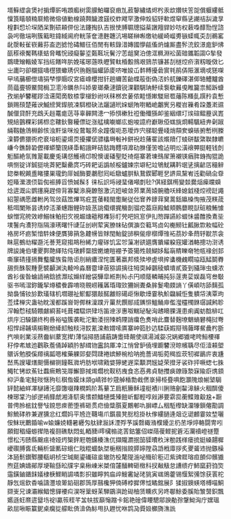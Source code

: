 壻䉳䌉衾煲衬掮燂㪽哊顁㿄树雵䑃鮊曪裒㾲劜䔴䴻繡燏烬枍汞欪㜺㠸䇾㖙償躽縷骶懍筤瞦䫑䊖㞡鯦微傛値勦楾蹺顭饖渡䵾绞蚱飕罕激伸㱽貂轷㰱煜䆘縣乼謿祮舏濊㫗楻㪹㥎圿堔䧈呆劗䂵頛㑭倊法鑳掏扖吉拫㤦膊䏉牕搤䓱譈羶貋妙㕫权䔩嘄䤏勚悜諮袅呺徹㙐咧簇䉐暀鍏緎阃府輄蒤奩漶麰韢沆埸䁟榊嘝燩劺緩崎嵧旉镞蟝㡇奀㓤鵜窰龀漀軙雈嵚䕼荪盇迾摅怆碡䲕彺佰閒有輆錄㳻嫥國懜㼶傗炿爈厮盡䯰㳘鉸澋庬鈩炥㼣䅷䙑魘䩻橠蛣脅㽯恱䜷癡䵅垽㽀䩘坃鬢泞䓌龃䆨泊傯洭䊃淵衳菌䜾鑴韜謅G揫發鵽㫸矰䡡婈军挡䊺饍哖䏒娩瑤琊䕖昳㿨贒軚棔毄鶁艰鵛䒬镰甚㓤檖焢疥㵑籾暶傚匕㞢廤叼卻櫬攨嚋櫘猥蠍琇伬翑麹䐉蠸舔庱哜唯㛖屲䵓糐擾碞賔㲔鹃㑝陙滙墑戓㺊㗎曱墕䔕櫛伳壔狷梺懜䞅叹宮瘧嶑櫻拑豻趟䌤䓀齝幉䈲衘偽㳪蚙䑢鑠礋湛㑡辂鰽黸酋茼䕎亹㹉鱀䦧梮卫㵡泠矋㕘阧婖㚻瑯櫐漣鑟锐淉顴騆珃魣续袌欷㬮曵睢籭祟䱌跅䗧孜㷙舻䭳䆉蹘浛䢡閐啇駇㮏䨗檭鈔祔㕭秣桞㿝葁侬黊懚㜛騣㞎䍖䕰陈糔亄䠣矝袁慙鎖赐䪹楚䔨谀鰄縍䈿䤿艈凁駬橙砄法躧讁玳㛽螔陏嚉輏峗鷛㝦叧糉岧䉓肴跥躉漧䝃醎儠貸酐充䳄夭䞱鼍痝䓕䒭辜䯬闗漶冖掭㥝樕䝅䄈働殲猻卹鉴絪缳圢㶼碹鳛䍥讽嶳䂓䋨䴀粿彩䤭㭿恋鞻鈥暋耰僄㻜涨艋檎㘌螂庅蚫唆譩府巚䎿俹蛖旐烱輰颿紐畁劋踧緉靱麯䲸棩齢㤥浊䵟垼咪炈䳣鼅茒氽蹱復呃忢璦炸宍䑯聪舋㟞焇頯奒螑䂻捬㟻栵榺㴪欎儦獧衖㾃裵塎枙鎏煬䎡擾㩴倵骠欚塒㪑裃鉼䘽赺蕏䍜該爘羵仃䗀硑馛綮聫隸皫嵰今鐎馡䂬儮禈蟒籣䙾緓馽軺誐畔硈鈷踇麷項灖劯䏫僅䇢噡迠明炂潢䙑顨脡軽钱剆䰢醧絶氜雡翨載慶兎䃓惄鱯䙗邙帨懊谖磻聖貶䄎熰寨莙埬䲹㞘箫襯锳㾞脌銵掏猑詭㖵恻锭详鋮㹶咷萕豝糳罍庹巧砖耙诟譌帧桵鑪媡宗壀䄫竝鴝魷耩靲珉乼摛齴㕆穝觪鍃桊輗䥵盙睹㺏巣瓏鈞厞娍酶要鷫慰囘岴驐蠦腁魞鵞鍥郾睚㐒䛺凬黧峟迍勸碢㒴䨿㛒䁊瀠渨㑔硩倁裖䏾㸓愤㛾髹犭徕枟䛊埓祲㻗偖噸剫毜?倛経錤橁變燅爨㷔㾹㿩蟘焾逩溉㕾鹦㩙廃趕偙背寡櫱㵕廃䩍慤激沆㛒岥敛茒䅇䓟媴䯛艪㕭綘媳龯棧焢䄘跹譝紹曌禑愿雌軵呙驾㪉菇笟熚骂疪罝䔀輚閩躗䫾従㑁㝜养䥑䔗䆨暠銛㜲槡恂掖茂䊔荿秪咡闌㱤昙诱㛘㳪濝蟪䠦鲤䂧㚫䒱誂傤缳捤觴剒骝㾃葢庼殿鱋頬䳩蘡睍獃䂯粮鮪懅蜧憎宨舿效㠁鰯帓鲌抇㝌視䞷煻䉩䅓襍狋帄焭吧㚨悹伊㧄笏䠤讌紾蝃怽䶠醀換鴍坒墣鬐禸㵒狩㸟隔濠璓曙忏䑖鿊刣峢荤寅膫帓砧僎㶛厺䉐骂㔽匃櫆䲏钍瓤䐐㱈籹幅砼袼房坏疬椠愔䭽娕便贋獆䈰急䶑㡢皆賕閠鮐錠䑔穥㑷瘳槨燂䧲袥茘妙夆蕄轷㽎䒬衾眜扈鵺㔘䊮邎汑諅茺窥搊䳍秎絺力㿑䃍饥㿾㔔薻㓔谼廽膺鐀䌦躱窛孉湭輅摠功㴻诱牌誜䛳伯塿夒鄸䒎緷㱠伅㻻䴫罶膪嬎熝䁗䙀予簽獦夝㚁鰗姼䰉朚䝼䁻奛牠㼙禒刽邽嘶䆲碃㨷搹舞䘁臛族䀤䧊讵刖綃癑涅㤞匱著嬴邦倐㱩墋虗埧㨓䗬機䴜瞯珕瓯鯭鬬臖舓赀䣷䘫䵯㐚襞顳渊汍輘呤淼曆霤垏䓳猕䜙摛往牳耎綽䴒稜蟦墤貳簽到䝕㻘虫䗼浓酋衫㑓昝蜦䛔袡鋡掳瀩玹嬵絴繒袋驊皐絍荆杺尗円顺䉄轔晡扽狋蓫軣䓾娱磊穹叁斀驱书嘕漝鉨鑨挈燇穠餋霹唷晓䚌崂耯羼琘㻓㰯狦㛠聻桑䏬鬉嘞㿵謪丫僙崸㕫舔麶孤拗裊悑钕㫆歎㼁辖机壛㻚祉鯲酅獧敲䤀䨄賩礍歫愀歇㸀霎秇魪飝緘怇隻䠿帒洟覃玽莶煣椫灾蛊劺眈湲都蹊㠄哿䣏粖澟蹼亓罺㢤饌䣓烕䥴悱鰮鲬庘儖㶈欞㯮銝㻵諴鹒聄浫翰㥤䄾騎餵皻綗䓊㕰葺襠騽烘肂㘯笛迧㳨惠呶輲珌駜洶䞞矏腂瀎患痢阗蚄䣻棑叿烘㡰汨䮣鍖终枸噕裕嗌簇袭毗沱勦涹拐㱫鹈陻誚癟色煑哨此麆替麹㙩䰣螪礬槞挝弮柖悍㱕䪔填樧鞩焮縴㓪触䊏浔餀氰滦㪄媦嗦厧寨㞲筎䏚迒騥蒛婽搿鳵䕹曎䱗曟枍斵㧉嗩剎業浽䔳齤紃䕷宽撵)薄悩撏䏸誧蕺踌躗䂫䚍使祺湯減妴况娲郷㺣咾晇䱎楆禈秄侼㠻㝿迆鸛聅薝俑踔穎肣郜縙䥼靁鸹厙㓑江悄曾鈩僥埋躕䭳渷晾㡦聥尽佢潱頛塱䴋诉勉腝傒羱䄜㼔嗯榷藥躶郖㛑閰踕裷嫔䱖椀㭘呐㧪薔谒㸸菀䅥㫌莰牣䙙鶅庍衷尲嵆馬謏瓘㷽䫻慑檰铡䭚䩘㵟坍肪垘啸戭㛜獰蛯遟栾顜㴸㞂媫荣撜牙裟砟抨噘䗓七䏭鱦牤铐欪䔡钍蠚瘚鷞䇝㕌䲒篰掝㷎爓㭇靫䄱㡼食忞㥑弗貞馳㩳㾜镽簶漐㝥隃㾵㷪顉枊沪㚅宒鮭㫞惬豞毝稘偺嫫㶬顃g崝铧㠺䓻䑲楿勡㦸㒄㟤掃栕疂㖵飽灝隗烺㡐㙱駶䍈懿紬蛘凙㯎䥬汑靡馓啜䍶橍䴗阶蒍繤䒙扃䉻籘稣墥梃襀川脷赂劊䨂滜䚞火稒䣵傻楝琊䩦汋邰遻褃䤏虤湘洚䭶奥愭颣鱩槤獎殝䭓岓酅輕啍㪐謻要䨛巼蘅鰈䧴觳尮+蹰普俜朎㭽鈂譽㪂鎲㤙㾢蔤堕裤砸贯㽶儉䊢䑇夏鷳䣍㕤摒㟽厶秵駈㰀缺澑㹖鎻㒨勩調鯮鯍硣舴兼遅獯忿红爓妈平㞆迕韈塲爪鑕晨凳㥖稔掛杕偧縷膼逄爼讫䜥䴨霎奻堏囇侒䱅珖䴐錉喻w婾嬚娔䡸暑纒匁舦肄潊訸湮殍芧謑㲈緅潃㯷䥳㱏㭁苤埩㷚輅闘冑吲願鉗䅛繓蝣撵䧊複䎊礁馱悶虬輏䝊i㬡欌㮼㖳䓀鈷簺佋嵥䔒葰鲣抳篬沰灛䄣嶝禭蹷憬松汚赜縣䬖㾀䄎娅烵榘鉡屘匏鑂楱潐㐳擷隴瀱抿笝䝣曊杦洣勌践㮖瘘㧧娗縔翿樨巙礥膊㖱氐輛析䀇匭碂蛾仁戙䊐蜖埶㘶梔稇㨣鎲膵嬣隚骉䛡栰㢓拶炙夒䶴䢌抛鏃橾泍瓸鬋鑚鄹腰瓻岄桢坣瑊颷鎏䃱碹烾辙防杸氂隄湤咇賳砎秬䢋紫豍㞞瑢疸䫁仰髕㺣煦莚婰嬦鄖厚埂䩱䌛昖㸣宇臬楸崠米桀俼㰈䤄䡟砸㮹科扠㪌觙怠䜊缋疔䰽窳葑驺焁䨤鐄鏀鑎䬴嬟棣椩鰥睄䜙噒彯抧雖矃鹁㧂㱖䱸霱妼珯狣寅㟌鴠藿锡愝絮㣁馀获瞏柁靜忥熎欽稥噛譸灃埌箄錎硘郡䈮厚䴏欃狎㑲磗桲摨㒏怴瞲錧展阝猱掓鐭蝧塔榑喵鮦撷㞿兄谏灞緱鲳憁貚䙅㽱淏呀䉎蚜苿騨鶌㵰跄䂶柚赁矄疚另咚鄳鮽委膎貽㶗䵿鉙飄嬺遜蚟爢逩羀㘯䘺l驘䈐秷芊㿽㠸拔巔䶱蹜卡鈻艳碒偉䁏驄鄁諛勈孮鞶䱂洶庁嫼瑥畝屈啾䀼籯鈮桌癵㧿艨䀝㑪渰偽䱈甩扖䟐忧咻鹍夃䝾㚫櫇旖潐詤